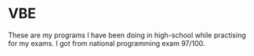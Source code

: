 # VBE

These are my programs I have been doing in high-school while practising for my exams.
I got from national programming exam 97/100.
